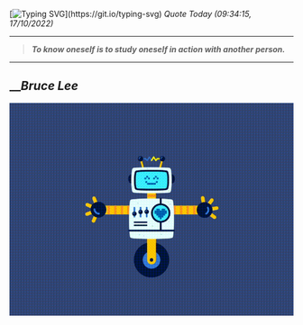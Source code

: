 [![Typing SVG](https://readme-typing-svg.herokuapp.com?font=Press+Start+2P&color=C2F784&size=35&width=900&height=100&lines=Hello+World%2C+I'm+Hung+!)](https://git.io/typing-svg) 
 _Quote Today (09:34:15, 17/10/2022)_
___
>**_To know oneself is to study oneself in action with another person._**
___

## __**_Bruce Lee_**

![RobotDance](src/assets/images/robot-dancing-dribble.gif?style=center)
